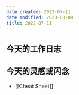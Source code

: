 ```yaml
---
date created: 2022-07-11
date modified: 2023-03-08
title: 2022-07-11
---
```


## 今天的工作日志

## 今天的灵感或闪念

- [[Cheat Sheet]]
